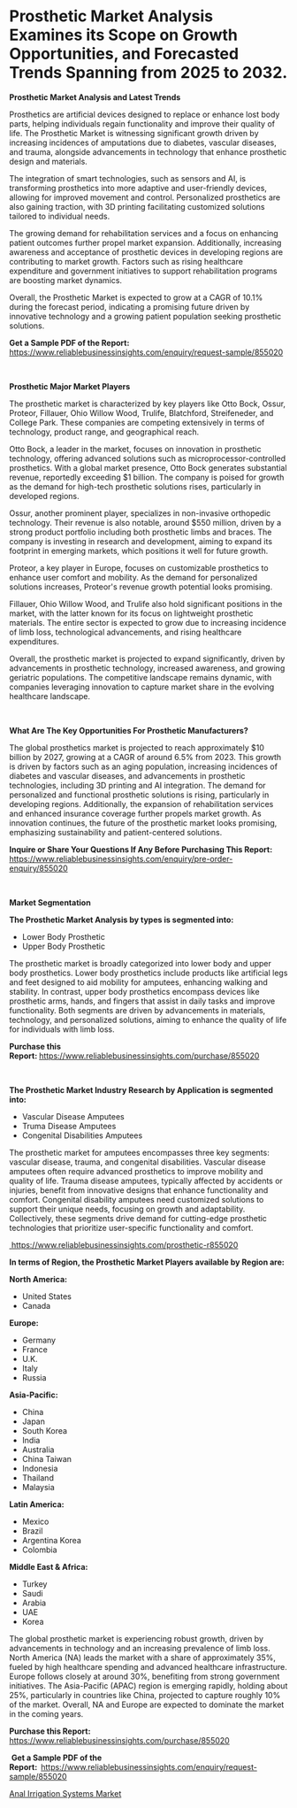 <p><h1>Prosthetic Market Analysis Examines its Scope on Growth Opportunities, and Forecasted Trends Spanning from 2025 to 2032.</h1></p><p><strong>Prosthetic Market Analysis and Latest Trends</strong></p>
<p><p>Prosthetics are artificial devices designed to replace or enhance lost body parts, helping individuals regain functionality and improve their quality of life. The Prosthetic Market is witnessing significant growth driven by increasing incidences of amputations due to diabetes, vascular diseases, and trauma, alongside advancements in technology that enhance prosthetic design and materials. </p><p>The integration of smart technologies, such as sensors and AI, is transforming prosthetics into more adaptive and user-friendly devices, allowing for improved movement and control. Personalized prosthetics are also gaining traction, with 3D printing facilitating customized solutions tailored to individual needs. </p><p>The growing demand for rehabilitation services and a focus on enhancing patient outcomes further propel market expansion. Additionally, increasing awareness and acceptance of prosthetic devices in developing regions are contributing to market growth. Factors such as rising healthcare expenditure and government initiatives to support rehabilitation programs are boosting market dynamics. </p><p>Overall, the Prosthetic Market is expected to grow at a CAGR of 10.1% during the forecast period, indicating a promising future driven by innovative technology and a growing patient population seeking prosthetic solutions.</p></p>
<p><strong>Get a Sample PDF of the Report:&nbsp;</strong> <a href="https://www.reliablebusinessinsights.com/enquiry/request-sample/855020?utm_campaign=2268&utm_medium=2&utm_source=Github&utm_content=ia&utm_term=03032025&utm_id=prosthetic">https://www.reliablebusinessinsights.com/enquiry/request-sample/855020</a></p>
<p>&nbsp;</p>
<p><strong>Prosthetic Major Market Players</strong></p>
<p><p>The prosthetic market is characterized by key players like Otto Bock, Ossur, Proteor, Fillauer, Ohio Willow Wood, Trulife, Blatchford, Streifeneder, and College Park. These companies are competing extensively in terms of technology, product range, and geographical reach.</p><p>Otto Bock, a leader in the market, focuses on innovation in prosthetic technology, offering advanced solutions such as microprocessor-controlled prosthetics. With a global market presence, Otto Bock generates substantial revenue, reportedly exceeding $1 billion. The company is poised for growth as the demand for high-tech prosthetic solutions rises, particularly in developed regions.</p><p>Ossur, another prominent player, specializes in non-invasive orthopedic technology. Their revenue is also notable, around $550 million, driven by a strong product portfolio including both prosthetic limbs and braces. The company is investing in research and development, aiming to expand its footprint in emerging markets, which positions it well for future growth.</p><p>Proteor, a key player in Europe, focuses on customizable prosthetics to enhance user comfort and mobility. As the demand for personalized solutions increases, Proteor's revenue growth potential looks promising.</p><p>Fillauer, Ohio Willow Wood, and Trulife also hold significant positions in the market, with the latter known for its focus on lightweight prosthetic materials. The entire sector is expected to grow due to increasing incidence of limb loss, technological advancements, and rising healthcare expenditures.</p><p>Overall, the prosthetic market is projected to expand significantly, driven by advancements in prosthetic technology, increased awareness, and growing geriatric populations. The competitive landscape remains dynamic, with companies leveraging innovation to capture market share in the evolving healthcare landscape.</p></p>
<p>&nbsp;</p>
<p><strong>What Are The Key Opportunities For Prosthetic Manufacturers?</strong></p>
<p><p>The global prosthetics market is projected to reach approximately $10 billion by 2027, growing at a CAGR of around 6.5% from 2023. This growth is driven by factors such as an aging population, increasing incidences of diabetes and vascular diseases, and advancements in prosthetic technologies, including 3D printing and AI integration. The demand for personalized and functional prosthetic solutions is rising, particularly in developing regions. Additionally, the expansion of rehabilitation services and enhanced insurance coverage further propels market growth. As innovation continues, the future of the prosthetic market looks promising, emphasizing sustainability and patient-centered solutions.</p></p>
<p><strong>Inquire or Share Your Questions If Any Before Purchasing This Report:</strong> <a href="https://www.reliablebusinessinsights.com/enquiry/pre-order-enquiry/855020?utm_campaign=2268&utm_medium=2&utm_source=Github&utm_content=ia&utm_term=03032025&utm_id=prosthetic">https://www.reliablebusinessinsights.com/enquiry/pre-order-enquiry/855020</a></p>
<p>&nbsp;</p>
<p><strong>Market Segmentation</strong></p>
<p><strong>The Prosthetic Market Analysis by types is segmented into:</strong></p>
<p><ul><li>Lower Body Prosthetic</li><li>Upper Body Prosthetic</li></ul></p>
<p><p>The prosthetic market is broadly categorized into lower body and upper body prosthetics. Lower body prosthetics include products like artificial legs and feet designed to aid mobility for amputees, enhancing walking and stability. In contrast, upper body prosthetics encompass devices like prosthetic arms, hands, and fingers that assist in daily tasks and improve functionality. Both segments are driven by advancements in materials, technology, and personalized solutions, aiming to enhance the quality of life for individuals with limb loss.</p></p>
<p><strong>Purchase this Report:&nbsp;</strong><a href="https://www.reliablebusinessinsights.com/purchase/855020?utm_campaign=2268&utm_medium=2&utm_source=Github&utm_content=ia&utm_term=03032025&utm_id=prosthetic">https://www.reliablebusinessinsights.com/purchase/855020</a></p>
<p>&nbsp;</p>
<p><strong>The Prosthetic Market Industry Research by Application is segmented into:</strong></p>
<p><ul><li>Vascular Disease Amputees</li><li>Truma Disease Amputees</li><li>Congenital Disabilities Amputees</li></ul></p>
<p><p>The prosthetic market for amputees encompasses three key segments: vascular disease, trauma, and congenital disabilities. Vascular disease amputees often require advanced prosthetics to improve mobility and quality of life. Trauma disease amputees, typically affected by accidents or injuries, benefit from innovative designs that enhance functionality and comfort. Congenital disability amputees need customized solutions to support their unique needs, focusing on growth and adaptability. Collectively, these segments drive demand for cutting-edge prosthetic technologies that prioritize user-specific functionality and comfort.</p></p>
<p><a href="https://www.reliablebusinessinsights.com/prosthetic-r855020?utm_campaign=2268&utm_medium=2&utm_source=Github&utm_content=ia&utm_term=03032025&utm_id=prosthetic">&nbsp;https://www.reliablebusinessinsights.com/prosthetic-r855020</a></p>
<p><strong>In terms of Region, the Prosthetic Market Players available by Region are:</strong></p>
<p>
    <p> <strong> North America: </strong>
        <ul>
            <li>United States</li>
            <li>Canada</li>
        </ul>
        </p> 
    <p> <strong> Europe: </strong>
        <ul>
            <li>Germany</li>
            <li>France</li>
            <li>U.K.</li>
            <li>Italy</li>
            <li>Russia</li>
        </ul>
        </p> 
    <p> <strong> Asia-Pacific: </strong>
        <ul>
            <li>China</li>
            <li>Japan</li>
            <li>South Korea</li>
            <li>India</li>
            <li>Australia</li>
            <li>China Taiwan</li>
            <li>Indonesia</li>
            <li>Thailand</li>
            <li>Malaysia</li>
        </ul>
        </p> 
    <p> <strong> Latin America: </strong>
        <ul>
            <li>Mexico</li>
            <li>Brazil</li>
            <li>Argentina Korea</li>
            <li>Colombia</li>
        </ul>
        </p> 
    <p> <strong> Middle East & Africa: </strong>
        <ul>
            <li>Turkey</li>
            <li>Saudi</li>
            <li>Arabia</li>
            <li>UAE</li>
            <li>Korea</li>
        </ul>
    </p>
    </p>
<p><p>The global prosthetic market is experiencing robust growth, driven by advancements in technology and an increasing prevalence of limb loss. North America (NA) leads the market with a share of approximately 35%, fueled by high healthcare spending and advanced healthcare infrastructure. Europe follows closely at around 30%, benefiting from strong government initiatives. The Asia-Pacific (APAC) region is emerging rapidly, holding about 25%, particularly in countries like China, projected to capture roughly 10% of the market. Overall, NA and Europe are expected to dominate the market in the coming years.</p></p>
<p><strong>Purchase this Report: </strong><a href="https://www.reliablebusinessinsights.com/purchase/855020?utm_campaign=2268&utm_medium=2&utm_source=Github&utm_content=ia&utm_term=03032025&utm_id=prosthetic">https://www.reliablebusinessinsights.com/purchase/855020</a></p>
<p>&nbsp;<strong>Get a Sample PDF of the Report:&nbsp;&nbsp;</strong><a href="https://www.reliablebusinessinsights.com/enquiry/request-sample/855020?utm_campaign=2268&utm_medium=2&utm_source=Github&utm_content=ia&utm_term=03032025&utm_id=prosthetic">https://www.reliablebusinessinsights.com/enquiry/request-sample/855020</a></p>
<p><strong></strong></p>
<p><p><a href="https://github.com/iyachikareva/Market-Research-Report-List-1/blob/main/anal-irrigation-systems-market.md?utm_campaign=2268&utm_medium=2&utm_source=Github&utm_content=ia&utm_term=03032025&utm_id=prosthetic">Anal Irrigation Systems Market</a></p></p>